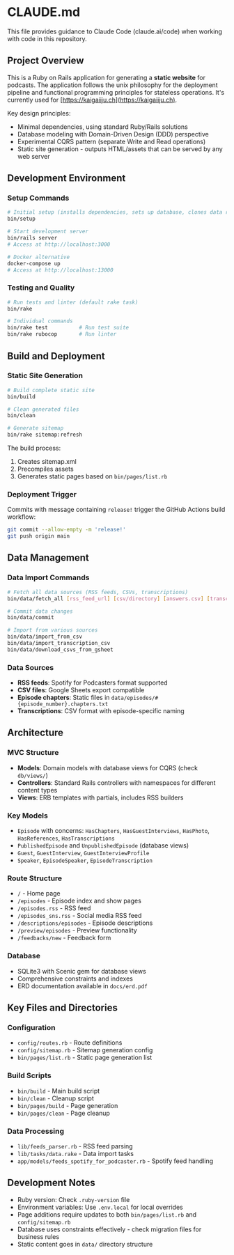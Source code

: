 # CLAUDE.md

This file provides guidance to Claude Code (claude.ai/code) when working with code in this repository.

## Project Overview

This is a Ruby on Rails application for generating a **static website** for podcasts. The application follows the unix philosophy for the deployment pipeline and functional programming principles for stateless operations. It's currently used for [https://kaigaiiju.ch](https://kaigaiiju.ch).

Key design principles:
- Minimal dependencies, using standard Ruby/Rails solutions
- Database modeling with Domain-Driven Design (DDD) perspective
- Experimental CQRS pattern (separate Write and Read operations)
- Static site generation - outputs HTML/assets that can be served by any web server

## Development Environment

### Setup Commands
```bash
# Initial setup (installs dependencies, sets up database, clones data repo if DATA_REPO env var is set)
bin/setup

# Start development server
bin/rails server
# Access at http://localhost:3000

# Docker alternative
docker-compose up
# Access at http://localhost:13000
```

### Testing and Quality
```bash
# Run tests and linter (default rake task)
bin/rake

# Individual commands
bin/rake test          # Run test suite
bin/rake rubocop       # Run linter
```

## Build and Deployment

### Static Site Generation
```bash
# Build complete static site
bin/build

# Clean generated files
bin/clean

# Generate sitemap
bin/rake sitemap:refresh
```

The build process:
1. Creates sitemap.xml
2. Precompiles assets
3. Generates static pages based on `bin/pages/list.rb`

### Deployment Trigger
Commits with message containing `release!` trigger the GitHub Actions build workflow:
```bash
git commit --allow-empty -m 'release!'
git push origin main
```

## Data Management

### Data Import Commands
```bash
# Fetch all data sources (RSS feeds, CSVs, transcriptions)
bin/data/fetch_all [rss_feed_url] [csv/directory] [answers.csv] [transcription/csv/directory]

# Commit data changes
bin/data/commit

# Import from various sources
bin/data/import_from_csv
bin/data/import_transcription_csv
bin/data/download_csvs_from_gsheet
```

### Data Sources
- **RSS feeds**: Spotify for Podcasters format supported
- **CSV files**: Google Sheets export compatible
- **Episode chapters**: Static files in `data/episodes/#{episode_number}.chapters.txt`
- **Transcriptions**: CSV format with episode-specific naming

## Architecture

### MVC Structure
- **Models**: Domain models with database views for CQRS (check `db/views/`)
- **Controllers**: Standard Rails controllers with namespaces for different content types
- **Views**: ERB templates with partials, includes RSS builders

### Key Models
- `Episode` with concerns: `HasChapters`, `HasGuestInterviews`, `HasPhoto`, `HasReferences`, `HasTranscriptions`
- `PublishedEpisode` and `UnpublishedEpisode` (database views)
- `Guest`, `GuestInterview`, `GuestInterviewProfile`
- `Speaker`, `EpisodeSpeaker`, `EpisodeTranscription`

### Route Structure
- `/` - Home page
- `/episodes` - Episode index and show pages
- `/episodes.rss` - RSS feed
- `/episodes_sns.rss` - Social media RSS feed
- `/descriptions/episodes` - Episode descriptions
- `/preview/episodes` - Preview functionality
- `/feedbacks/new` - Feedback form

### Database
- SQLite3 with Scenic gem for database views
- Comprehensive constraints and indexes
- ERD documentation available in `docs/erd.pdf`

## Key Files and Directories

### Configuration
- `config/routes.rb` - Route definitions
- `config/sitemap.rb` - Sitemap generation config
- `bin/pages/list.rb` - Static page generation list

### Build Scripts
- `bin/build` - Main build script
- `bin/clean` - Cleanup script
- `bin/pages/build` - Page generation
- `bin/pages/clean` - Page cleanup

### Data Processing
- `lib/feeds_parser.rb` - RSS feed parsing
- `lib/tasks/data.rake` - Data import tasks
- `app/models/feeds_spotify_for_podcaster.rb` - Spotify feed handling

## Development Notes

- Ruby version: Check `.ruby-version` file
- Environment variables: Use `.env.local` for local overrides
- Page additions require updates to both `bin/pages/list.rb` and `config/sitemap.rb`
- Database uses constraints effectively - check migration files for business rules
- Static content goes in `data/` directory structure